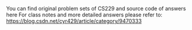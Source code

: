 You can find original problem sets of CS229 and source code of answers here
For class notes and more detailed answers please refer to:
https://blog.csdn.net/cyr429/article/category/9470333
